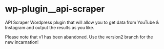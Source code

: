 # wp-plugin__api-scraper
API Scraper Wordpress plugin that will allow you to get data from YouTube &amp; Instagram and output the results as you like.

Please note that v1 has been abandoned. Use the version2 branch for the new incarnation!
